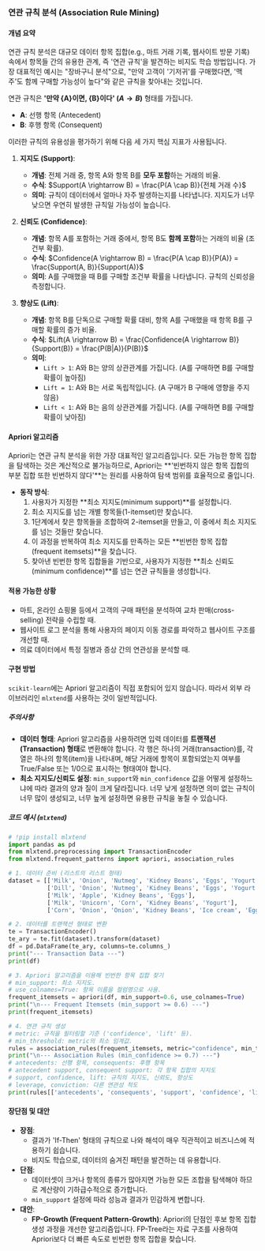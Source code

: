 ### 연관 규칙 분석 (Association Rule Mining)

#### 개념 요약
연관 규칙 분석은 대규모 데이터 항목 집합(e.g., 마트 거래 기록, 웹사이트 방문 기록) 속에서 항목들 간의 유용한 관계, 즉 '연관 규칙'을 발견하는 비지도 학습 방법입니다. 가장 대표적인 예시는 "장바구니 분석"으로, "만약 고객이 '기저귀'를 구매했다면, '맥주'도 함께 구매할 가능성이 높다"와 같은 규칙을 찾아내는 것입니다.

연관 규칙은 **'만약 {A}이면, {B}이다' ($A \rightarrow B$)** 형태를 가집니다.
- **A**: 선행 항목 (Antecedent)
- **B**: 후행 항목 (Consequent)

이러한 규칙의 유용성을 평가하기 위해 다음 세 가지 핵심 지표가 사용됩니다.

1.  **지지도 (Support)**:
    - **개념**: 전체 거래 중, 항목 A와 항목 B를 **모두 포함**하는 거래의 비율.
    - **수식**: $Support(A \rightarrow B) = \frac{P(A \cap B)}{전체 거래 수}$
    - **의미**: 규칙이 데이터에서 얼마나 자주 발생하는지를 나타냅니다. 지지도가 너무 낮으면 우연히 발생한 규칙일 가능성이 높습니다.

2.  **신뢰도 (Confidence)**:
    - **개념**: 항목 A를 포함하는 거래 중에서, 항목 B도 **함께 포함**하는 거래의 비율 (조건부 확률).
    - **수식**: $Confidence(A \rightarrow B) = \frac{P(A \cap B)}{P(A)} = \frac{Support(A, B)}{Support(A)}$
    - **의미**: A를 구매했을 때 B를 구매할 조건부 확률을 나타냅니다. 규칙의 신뢰성을 측정합니다.

3.  **향상도 (Lift)**:
    - **개념**: 항목 B를 단독으로 구매할 확률 대비, 항목 A를 구매했을 때 항목 B를 구매할 확률의 증가 비율.
    - **수식**: $Lift(A \rightarrow B) = \frac{Confidence(A \rightarrow B)}{Support(B)} = \frac{P(B|A)}{P(B)}$
    - **의미**:
        - `Lift > 1`: A와 B는 양의 상관관계를 가집니다. (A를 구매하면 B를 구매할 확률이 높아짐)
        - `Lift = 1`: A와 B는 서로 독립적입니다. (A 구매가 B 구매에 영향을 주지 않음)
        - `Lift < 1`: A와 B는 음의 상관관계를 가집니다. (A를 구매하면 B를 구매할 확률이 낮아짐)

#### Apriori 알고리즘
Apriori는 연관 규칙 분석을 위한 가장 대표적인 알고리즘입니다. 모든 가능한 항목 집합을 탐색하는 것은 계산적으로 불가능하므로, Apriori는 **'빈번하지 않은 항목 집합의 부분 집합 또한 빈번하지 않다'**는 원리를 사용하여 탐색 범위를 효율적으로 줄입니다.

- **동작 방식**:
  1. 사용자가 지정한 **최소 지지도(minimum support)**를 설정합니다.
  2. 최소 지지도를 넘는 개별 항목들(1-itemset)만 찾습니다.
  3. 1단계에서 찾은 항목들을 조합하여 2-itemset을 만들고, 이 중에서 최소 지지도를 넘는 것들만 찾습니다.
  4. 이 과정을 반복하여 최소 지지도를 만족하는 모든 **빈번한 항목 집합(frequent itemsets)**을 찾습니다.
  5. 찾아낸 빈번한 항목 집합들을 기반으로, 사용자가 지정한 **최소 신뢰도(minimum confidence)**를 넘는 연관 규칙들을 생성합니다.

#### 적용 가능한 상황
- 마트, 온라인 쇼핑몰 등에서 고객의 구매 패턴을 분석하여 교차 판매(cross-selling) 전략을 수립할 때.
- 웹사이트 로그 분석을 통해 사용자의 페이지 이동 경로를 파악하고 웹사이트 구조를 개선할 때.
- 의료 데이터에서 특정 질병과 증상 간의 연관성을 분석할 때.

#### 구현 방법
`scikit-learn`에는 Apriori 알고리즘이 직접 포함되어 있지 않습니다. 따라서 외부 라이브러리인 `mlxtend`를 사용하는 것이 일반적입니다.

##### 주의사항
- **데이터 형태**: Apriori 알고리즘을 사용하려면 입력 데이터를 **트랜잭션(Transaction) 형태**로 변환해야 합니다. 각 행은 하나의 거래(transaction)를, 각 열은 하나의 항목(item)을 나타내며, 해당 거래에 항목이 포함되었는지 여부를 True/False 또는 1/0으로 표시하는 형태여야 합니다.
- **최소 지지도/신뢰도 설정**: `min_support`와 `min_confidence` 값을 어떻게 설정하느냐에 따라 결과의 양과 질이 크게 달라집니다. 너무 낮게 설정하면 의미 없는 규칙이 너무 많이 생성되고, 너무 높게 설정하면 유용한 규칙을 놓칠 수 있습니다.

##### 코드 예시 (`mlxtend`)
```python
# !pip install mlxtend
import pandas as pd
from mlxtend.preprocessing import TransactionEncoder
from mlxtend.frequent_patterns import apriori, association_rules

# 1. 데이터 준비 (리스트의 리스트 형태)
dataset = [['Milk', 'Onion', 'Nutmeg', 'Kidney Beans', 'Eggs', 'Yogurt'],
           ['Dill', 'Onion', 'Nutmeg', 'Kidney Beans', 'Eggs', 'Yogurt'],
           ['Milk', 'Apple', 'Kidney Beans', 'Eggs'],
           ['Milk', 'Unicorn', 'Corn', 'Kidney Beans', 'Yogurt'],
           ['Corn', 'Onion', 'Onion', 'Kidney Beans', 'Ice cream', 'Eggs']]

# 2. 데이터를 트랜잭션 형태로 변환
te = TransactionEncoder()
te_ary = te.fit(dataset).transform(dataset)
df = pd.DataFrame(te_ary, columns=te.columns_)
print("--- Transaction Data ---")
print(df)

# 3. Apriori 알고리즘을 이용해 빈번한 항목 집합 찾기
# min_support: 최소 지지도.
# use_colnames=True: 항목 이름을 컬럼명으로 사용.
frequent_itemsets = apriori(df, min_support=0.6, use_colnames=True)
print("\n--- Frequent Itemsets (min_support >= 0.6) ---")
print(frequent_itemsets)

# 4. 연관 규칙 생성
# metric: 규칙을 필터링할 기준 ('confidence', 'lift' 등).
# min_threshold: metric의 최소 임계값.
rules = association_rules(frequent_itemsets, metric="confidence", min_threshold=0.7)
print("\n--- Association Rules (min_confidence >= 0.7) ---")
# antecedents: 선행 항목, consequents: 후행 항목
# antecedent support, consequent support: 각 항목 집합의 지지도
# support, confidence, lift: 규칙의 지지도, 신뢰도, 향상도
# leverage, conviction: 다른 연관성 척도
print(rules[['antecedents', 'consequents', 'support', 'confidence', 'lift']])
```

#### 장단점 및 대안
- **장점**:
    - 결과가 'If-Then' 형태의 규칙으로 나와 해석이 매우 직관적이고 비즈니스에 적용하기 쉽습니다.
    - 비지도 학습으로, 데이터의 숨겨진 패턴을 발견하는 데 유용합니다.
- **단점**:
    - 데이터셋이 크거나 항목의 종류가 많아지면 가능한 모든 조합을 탐색해야 하므로 계산량이 기하급수적으로 증가합니다.
    - `min_support` 설정에 따라 성능과 결과가 민감하게 변합니다.
- **대안**:
    - **FP-Growth (Frequent Pattern-Growth)**: Apriori의 단점인 후보 항목 집합 생성 과정을 개선한 알고리즘입니다. FP-Tree라는 자료 구조를 사용하여 Apriori보다 더 빠른 속도로 빈번한 항목 집합을 찾습니다.
